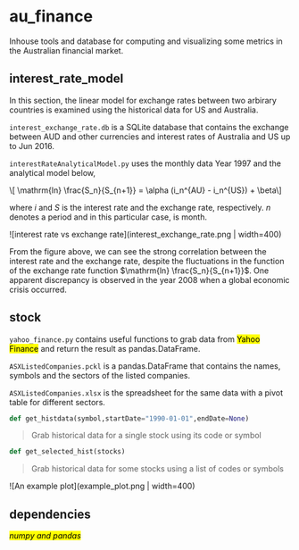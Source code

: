 # au\_finance
Inhouse tools and database for computing and visualizing some metrics in the Australian financial market.

## interest\_rate\_model

In this section, the linear model for exchange rates between two arbirary countries is examined using the historical data for US and Australia.

`interest_exchange_rate.db` is a SQLite database that contains the exchange between AUD and other currencies and interest rates of Australia and US up to Jun 2016.

`interestRateAnalyticalModel.py` uses the monthly data Year 1997 and the analytical model below,

\\[ \mathrm{ln} \frac{S_n}{S_{n+1}} = \alpha (i_n^{AU} - i_n^{US}) + \beta\\]

where $i$ and $S$ is the interest rate and the exchange rate, respectively. $n$ denotes a period and in this particular case, is month.

![interest rate vs exchange rate](interest_exchange_rate.png | width=400)

From the figure above, we can see the strong correlation between the interest rate and the exchange rate, despite the fluctuations in the function of the exchange rate function $\mathrm{ln} \frac{S_n}{S_{n+1}}$. One apparent discrepancy is observed in the year 2008 when a global economic crisis occurred.

## stock

`yahoo_finance.py` contains useful functions to grab data from <mark>Yahoo Finance</mark> and return the result as pandas.DataFrame.

`ASXListedCompanies.pckl` is a pandas.DataFrame that contains the names, symbols and the sectors of the listed companies.

`ASXListedCompanies.xlsx` is the spreadsheet for the same data with a pivot table for different sectors.

```python
def get_histdata(symbol,startDate="1990-01-01",endDate=None)
```
> Grab historical data for a single stock using its code or symbol

```python
def get_selected_hist(stocks)
```
> Grab historical data for some stocks using a list of codes or symbols

![An example plot](example_plot.png | width=400)
## dependencies
<mark>*numpy and pandas*</mark>